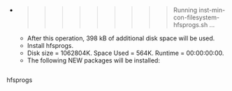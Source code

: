 * >>>>>>>>> Running inst-min-con-filesystem-hfsprogs.sh ...
  * After this operation, 398 kB of additional disk space will be used.
  * Install hfsprogs.
  * Disk size = 1062804K. Space Used = 564K. Runtime = 00:00:00:00.
  * The following NEW packages will be installed:
  ```bash
hfsprogs
  ```

